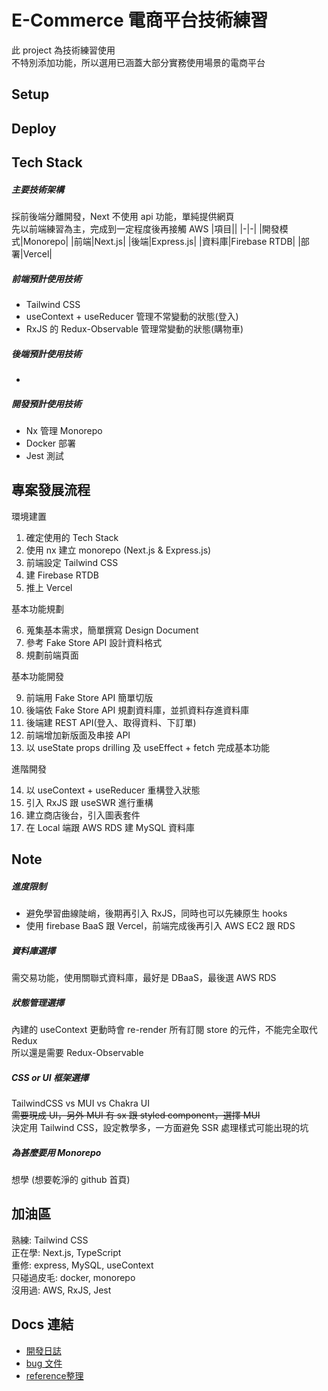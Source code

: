 # E-Commerce 電商平台技術練習
此 project 為技術練習使用  
不特別添加功能，所以選用已涵蓋大部分實務使用場景的電商平台  

## Setup

## Deploy

## Tech Stack
##### 主要技術架構
採前後端分離開發，Next 不使用 api 功能，單純提供網頁  
先以前端練習為主，完成到一定程度後再接觸 AWS
|項目||
|-|-|
|開發模式|Monorepo|
|前端|Next.js|
|後端|Express.js|
|資料庫|Firebase RTDB|
|部署|Vercel|

##### 前端預計使用技術
- Tailwind CSS
- useContext + useReducer 管理不常變動的狀態(登入)
- RxJS 的 Redux-Observable 管理常變動的狀態(購物車)


##### 後端預計使用技術
- 

##### 開發預計使用技術
- Nx 管理 Monorepo
- Docker 部署
- Jest 測試

## 專案發展流程
環境建置
1. 確定使用的 Tech Stack
2. 使用 nx 建立 monorepo (Next.js & Express.js)
3. 前端設定 Tailwind CSS
4. 建 Firebase RTDB
5. 推上 Vercel

基本功能規劃 

6. 蒐集基本需求，簡單撰寫 Design Document
7. 參考 Fake Store API 設計資料格式
8. 規劃前端頁面

基本功能開發

9. 前端用 Fake Store API 簡單切版
10. 後端依 Fake Store API 規劃資料庫，並抓資料存進資料庫
11. 後端建 REST API(登入、取得資料、下訂單)
12. 前端增加新版面及串接 API
13. 以 useState props drilling 及 useEffect + fetch 完成基本功能

進階開發  

14. 以 useContext + useReducer 重構登入狀態
15. 引入 RxJS 跟 useSWR 進行重構
16. 建立商店後台，引入圖表套件
17. 在 Local 端跟 AWS RDS 建 MySQL 資料庫

## Note
##### 進度限制
- 避免學習曲線陡峭，後期再引入 RxJS，同時也可以先練原生 hooks
- 使用 firebase BaaS 跟 Vercel，前端完成後再引入 AWS EC2 跟 RDS

##### 資料庫選擇
需交易功能，使用關聯式資料庫，最好是 DBaaS，最後選 AWS RDS

##### 狀態管理選擇
內建的 useContext 更動時會 re-render 所有訂閱 store 的元件，不能完全取代 Redux  
所以還是需要 Redux-Observable

##### CSS or UI 框架選擇
TailwindCSS vs MUI vs Chakra UI  
~~需要現成 UI，另外 MUI 有 sx 跟 styled component，選擇 MUI~~  
決定用 Tailwind CSS，設定教學多，一方面避免 SSR 處理樣式可能出現的坑

##### 為甚麼要用 Monorepo
想學 (想要乾淨的 github 首頁)


## 加油區 
熟練: Tailwind CSS  
正在學: Next.js, TypeScript  
重修: express, MySQL, useContext  
只碰過皮毛: docker, monorepo  
沒用過: AWS, RxJS, Jest  


## Docs 連結  
- [開發日誌](./docs/%E9%96%8B%E7%99%BC%E6%97%A5%E8%AA%8C.md)
- [bug 文件](./docs/bugs.md)
- [reference整理](./docs/reference.md)
